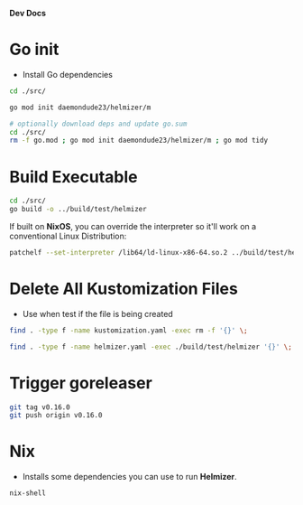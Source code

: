 **Dev Docs**

# Go init

- Install Go dependencies

```bash
cd ./src/
```

```bash
go mod init daemondude23/helmizer/m
```

```bash
# optionally download deps and update go.sum
cd ./src/
rm -f go.mod ; go mod init daemondude23/helmizer/m ; go mod tidy
```

# Build Executable

```bash
cd ./src/
go build -o ../build/test/helmizer
```

If built on **NixOS**, you can override the interpreter so it'll work on a conventional Linux Distribution:
```bash
patchelf --set-interpreter /lib64/ld-linux-x86-64.so.2 ../build/test/helmizer
```

# Delete All Kustomization Files

- Use when test if the file is being created

```bash
find . -type f -name kustomization.yaml -exec rm -f '{}' \;
```

```bash
find . -type f -name helmizer.yaml -exec ./build/test/helmizer '{}' \;
```

# Trigger goreleaser

```bash
git tag v0.16.0
git push origin v0.16.0
```

# Nix

- Installs some dependencies you can use to run **Helmizer**.

```bash
nix-shell
```
